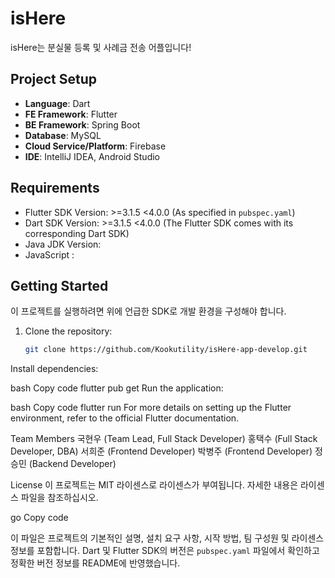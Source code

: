 # isHere

isHere는 분실물 등록 및 사례금 전송 어플입니다!

## Project Setup

- **Language**: Dart
- **FE Framework**: Flutter
- **BE Framework**: Spring Boot
- **Database**: MySQL
- **Cloud Service/Platform**: Firebase
- **IDE**: IntelliJ IDEA, Android Studio

## Requirements

- Flutter SDK Version: >=3.1.5 <4.0.0 (As specified in `pubspec.yaml`)
- Dart SDK Version: >=3.1.5 <4.0.0 (The Flutter SDK comes with its corresponding Dart SDK)
- Java JDK Version:
- JavaScript :

## Getting Started

이 프로젝트를 실행하려면 위에 언급한 SDK로 개발 환경을 구성해야 합니다.

1. Clone the repository:

   ```bash
   git clone https://github.com/Kookutility/isHere-app-develop.git
Install dependencies:

bash
Copy code
flutter pub get
Run the application:

bash
Copy code
flutter run
For more details on setting up the Flutter environment, refer to the official Flutter documentation.

Team Members
국현우 (Team Lead, Full Stack Developer)
홍택수 (Full Stack Developer, DBA)
서희준 (Frontend Developer)
박병주 (Frontend Developer)
정승민 (Backend Developer)


License
이 프로젝트는 MIT 라이센스로 라이센스가 부여됩니다. 자세한 내용은 라이센스 파일을 참조하십시오.

go
Copy code

이 파일은 프로젝트의 기본적인 설명, 설치 요구 사항, 시작 방법, 팀 구성원 및 라이센스 정보를 포함합니다. Dart 및 Flutter SDK의 버전은 `pubspec.yaml` 파일에서 확인하고 정확한 버전 정보를 README에 반영했습니다.